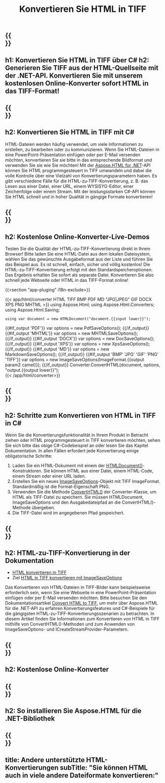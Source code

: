 ﻿---
translation: true
template: /templates/_template-conversion-child.md
title: Konvertieren Sie HTML in TIFF
description: Konvertieren Sie HTML in C# in TIFF. Verwenden Sie einfach die Konverter-API innerhalb von ASP.NET oder einer beliebigen .NET-Anwendung. Probieren Sie den Online-HTML-zu-TIFF-Konverter kostenlos aus!
url: /net/conversion/html-to-tiff/
family: html
platformtag: net
feature: conversion
informat: HTML
outformat: TIFF
otherformats: PDF DOCX XPS GIF JPEG PNG BMP XHTML MHTML MD
---

{{<section banner>}}
---
h1: Konvertieren Sie HTML in TIFF über C#
h2: Generieren Sie TIFF aus der HTML-Quellseite mit der .NET-API. Konvertieren Sie mit unserem kostenlosen Online-Konverter sofort HTML in das TIFF-Format!
---

{{<section overview>}}
---
h2: Konvertieren Sie HTML in TIFF mit C#
---

HTML-Dateien werden häufig verwendet, um viele Informationen zu erstellen, zu bearbeiten oder zu kommunizieren. Wenn Sie HTML-Dateien in eine PowerPoint-Präsentation einfügen oder per E-Mail versenden möchten, konvertieren Sie sie bitte in das entsprechende Bildformat und verwenden Sie sie wie Sie möchten! Mit der [Aspose.HTML for .NET](https://products.aspose.com/html/net/)-API können Sie HTML programmgesteuert in TIFF umwandeln und dabei die volle Kontrolle über eine Vielzahl von Konvertierungsparametern haben. Es gibt verschiedene Fälle für die HTML-zu-TIFF-Konvertierung, z. B. das Lesen aus einer Datei, einer URL, einem WYSISYG-Editor, einer Zeichenfolge oder einem Stream. Mit der leistungsstarken C#-API können Sie HTML schnell und in hoher Qualität in gängige Formate konvertieren!

{{<section demos>}}
---
h2: Kostenlose Online-Konverter-Live-Demos
---

Testen Sie die Qualität der HTML-zu-TIFF-Konvertierung direkt in Ihrem Browser! Bitte laden Sie eine HTML-Datei aus dem lokalen Dateisystem, wählen Sie das gewünschte Ausgabeformat aus der Liste und führen Sie das Beispiel aus. Es ist schnell, einfach, sicher und völlig kostenlos! Die HTML-zu-TIFF-Konvertierung erfolgt mit den Standardspeicheroptionen. Das Ergebnis erhalten Sie sofort als separate Datei. Konvertieren Sie also schnell jede Webseite oder HTML in das TIFF-Format online!

{{<section "app-pluging" i18n-exclude>}}

{{< app/html/converter HTML TIFF BMP PDF MD "JPG|JPEG" GIF DOCX XPS PNG MHTML >}}
using Aspose.Html;
using Aspose.Html.Converters;
using Aspose.Html.Saving;

    using var document = new HTMLDocument("document.{{input lower}}");
{{#if_output 'PDF'}}
    var options = new PdfSaveOptions();
{{/if_output}}
{{#if_output 'MHTML'}}
    var options = new MHTMLSaveOptions();
{{/if_output}}
{{#if_output 'DOCX'}}
    var options = new DocSaveOptions();
{{/if_output}}
{{#if_output 'XPS'}}
    var options = new XpsSaveOptions();
{{/if_output}}
{{#if_output 'MD'}}
    var options = new MarkdownSaveOptions();
{{/if_output}}
{{#if_output 'BMP' 'JPG' 'GIF' 'PNG' 'TIFF'}}
    var options = new ImageSaveOptions(ImageFormat.{{output param2 camel}});
{{/if_output}}
    Converter.ConvertHTML(document, options, "output.{{output lower}}");   
{{< /app/html/converter>}} 


{{<section steps>}}
---
h2: Schritte zum Konvertieren von HTML in TIFF in C#
---

Wenn Sie die Konvertierungsfunktionalität in Ihrem Produkt in Betracht ziehen oder HTML programmgesteuert in TIFF konvertieren möchten, sehen Sie sich bitte das obige C#-Codebeispiel an oder lesen Sie das Kapitel Dokumentation. In allen Fällen erfordert jede Konvertierung einige obligatorische Schritte:
1. Laden Sie ein HTML-Dokument mit einem der [HTMLDocument()](https://reference.aspose.com/html/net/aspose.html/htmldocument)-Konstruktoren. Sie können HTML aus einer Datei, einem HTML-Code, einem Stream oder einer URL laden.
1. Erstellen Sie ein neues [ImageSaveOptions](https://reference.aspose.com/html/net/aspose.html.saving/imagesaveoptions)-Objekt mit TIFF ImageFormat. Standardmäßig ist die Format-Eigenschaft PNG.
1. Verwenden Sie die Methode [ConvertHTML()](https://reference.aspose.com/html/net/aspose.html.converters/converter/converthtml/) der Converter-Klasse, um HTML als TIFF-Datei zu speichern. Sie müssen HTMLDocument, ImageSaveOptions und den Ausgabedateipfad an die ConvertHTML()-Methode übergeben.
1. Die TIFF-Datei wird im angegebenen Pfad gespeichert.




{{<section documentation>}}
---
h2: HTML-zu-TIFF-Konvertierung in der Dokumentation
---

  - <a href="https://docs.aspose.com/html/net/converting-between-formats/html-to-tiff/#convert-html-to-tiff" target="_blank">HTML konvertieren in TIFF</a>
  - Ziel <a href="https://docs.aspose.com/html/net/converting-between-formats/html-to-tiff/#convert-html-to-tiff-in-c-using-imagesaveoptions" target="_blank">HTML in TIFF konvertieren mit ImageSaveOptions</a>

Das Konvertieren von HTML-Dateien in TIFF-Bilder kann beispielsweise erforderlich sein, wenn Sie eine Webseite in eine PowerPoint-Präsentation einfügen oder per E-Mail versenden möchten. Bitte besuchen Sie den Dokumentationsartikel [Convert HTML to TIFF](https://docs.aspose.com/html/net/converting-between-formats/html-to-tiff/), um mehr über Aspose.HTML für die .NET-API zu erfahren Konvertierungsfeatures und C#-Beispiele für die gängigsten HTML-zu-TIFF-Konvertierungsszenarien zu betrachten. In diesem Artikel finden Sie Informationen zum Konvertieren von HTML in TIFF mithilfe von ConvertHTML()-Methoden und zum Anwenden von ImageSaveOptions- und ICreateStreamProvider-Parametern.

{{<section online-converters>}}
---
h2: Kostenlose Online-Konverter
---

{{<section get-started>}}
---
h2: So installieren Sie Aspose.HTML für die .NET-Bibliothek
---

{{<section other-conversions>}}
---
title: Andere unterstützte HTML-Konvertierungen
subTitle: "Sie können HTML auch in viele andere Dateiformate konvertieren:"
---